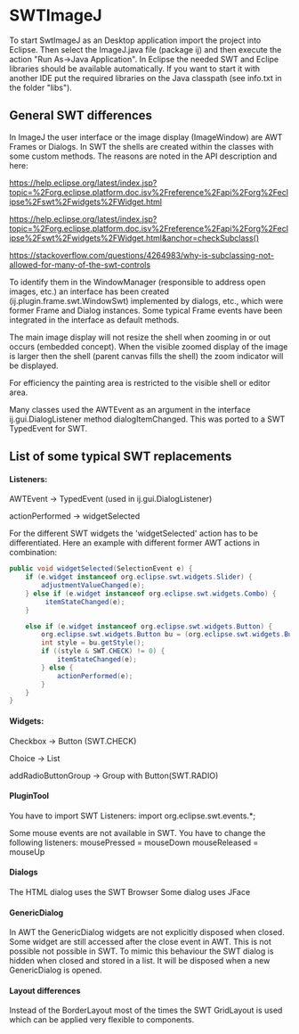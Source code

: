 # SWTImageJ

To start SwtImageJ as an Desktop application import the project into Eclipse. Then select the ImageJ.java file (package ij) 
and then execute the action "Run As->Java Application".
In Eclipse the needed SWT and Eclipe libraries should be available automatically.
If you want to start it with another IDE put the required libraries on the Java classpath (see info.txt in the folder "libs").


## General SWT differences

In ImageJ the user interface or the image display (ImageWindow) are AWT Frames or Dialogs. In SWT the shells are created within the classes with some custom methods.
The reasons are noted in the API description and here: 

https://help.eclipse.org/latest/index.jsp?topic=%2Forg.eclipse.platform.doc.isv%2Freference%2Fapi%2Forg%2Feclipse%2Fswt%2Fwidgets%2FWidget.html

https://help.eclipse.org/latest/index.jsp?topic=%2Forg.eclipse.platform.doc.isv%2Freference%2Fapi%2Forg%2Feclipse%2Fswt%2Fwidgets%2FWidget.html&anchor=checkSubclass()

https://stackoverflow.com/questions/4264983/why-is-subclassing-not-allowed-for-many-of-the-swt-controls

To identify them in the WindowManager (responsible to address open images, etc.) an interface has been created (ij.plugin.frame.swt.WindowSwt) implemented by dialogs, etc., 
which were former Frame and Dialog instances. Some typical Frame events have been integrated in the interface as default methods.

The main image display will not resize the shell when zooming in or out occurs (embedded concept). When the visible zoomed display of the image
is larger then the shell (parent canvas fills the shell) the zoom indicator will be displayed.

For efficiency the painting area is restricted to the visible shell or editor area.

Many classes used the AWTEvent as an argument in the interface ij.gui.DialogListener method dialogItemChanged. This was ported to a SWT TypedEvent for SWT.

## List of some typical SWT replacements

#### Listeners:

AWTEvent -> TypedEvent (used in ij.gui.DialogListener)

actionPerformed -> widgetSelected

For the different SWT widgets the 'widgetSelected' action has to be differentiated. 
Here an example with different former AWT actions in combination:

```Java
public void widgetSelected(SelectionEvent e) {
	if (e.widget instanceof org.eclipse.swt.widgets.Slider) {
		adjustmentValueChanged(e);
	} else if (e.widget instanceof org.eclipse.swt.widgets.Combo) {
		 itemStateChanged(e);
	}

	else if (e.widget instanceof org.eclipse.swt.widgets.Button) {
		org.eclipse.swt.widgets.Button bu = (org.eclipse.swt.widgets.Button) e.widget;
		int style = bu.getStyle();
		if ((style & SWT.CHECK) != 0) {
			itemStateChanged(e);
		} else {
			actionPerformed(e);
		}
	}
}
```

#### Widgets:

Checkbox -> Button (SWT.CHECK)

Choice -> List

addRadioButtonGroup -> Group with Button(SWT.RADIO)

#### PluginTool

You have to import SWT Listeners:
import org.eclipse.swt.events.*;

Some mouse events are not available in SWT. You have to change the following listeners:
mousePressed = mouseDown
mouseReleased = mouseUp

#### Dialogs

The HTML dialog uses the SWT Browser
Some dialog uses  JFace

#### GenericDialog

In AWT the GenericDialog widgets are not explicitly disposed when closed. Some widget are still accessed after the close event in AWT. This is not possible
not possible in SWT. To mimic this behaviour the SWT dialog is hidden when closed and stored in a list. 
It will be disposed when a new GenericDialog is opened.

#### Layout differences

Instead of the BorderLayout most of the times the SWT GridLayout is used which can be applied very flexible to components.


